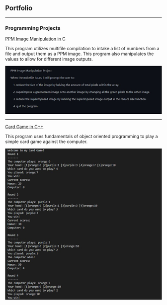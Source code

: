 ## Portfolio

---

### Programming Projects

[PPM Image Manipulation in C](https://github.com/Devinevangelista/PPM-Image-Manipulation)

This program utilizes multifile compilation to intake a list of numbers from a file and output them as a PPM image. This program also manipulates the values to allow for different image outputs. 


<img src="images/PhotoforWebsite.jpg?raw=true"/>


---

[Card Game in C++](https://github.com/Devinevangelista/TigerCardGame)

This program uses fundamentals of object oriented programming to play a simple card game against the computer.

<img src="images/CardgameDemo.jpg?raw=true"/>

<!-----
[Project 3 Title](http://example.com/)
<img src="images/dummy_thumbnail.jpg?raw=true"/>

---

### Category Name 2

- [Project 1 Title](http://example.com/)
- [Project 2 Title](http://example.com/)
- [Project 3 Title](http://example.com/) 
- [Project 4 Title](http://example.com/)
- [Project 5 Title](http://example.com/)

---




---
<p style="font-size:11px">Page template forked from <a href="https://github.com/evanca/quick-portfolio">evanca</a></p> -->
<!-- Remove above link if you don't want to attibute -->
